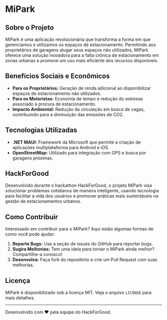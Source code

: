 # MiPark

## Sobre o Projeto

MiPark é uma aplicação revolucionária que transforma a forma em que gerenciamos e utilizamos os espaços de estacionamento. Permitindo aos proprietários de garagens alugar seus espaços não utilizados, MiPark oferece uma solução inovadora para a falta crônica de estacionamento em zonas urbanas e promove um uso mais eficiente dos recursos disponíveis.

## Benefícios Sociais e Econômicos

- **Para os Proprietários:** Geração de renda adicional ao disponibilizar espaços de estacionamento não utilizados.
- **Para os Motoristas:** Economia de tempo e redução do estresse associado à procura de estacionamento.
- **Impacto Ambiental:** Redução da circulação em busca de vagas, contribuindo para a diminuição das emissões de CO2.

## Tecnologias Utilizadas

- **.NET MAUI:** Framework da Microsoft que permite a criação de aplicações multiplataforma para Android e iOS.
- **OpenStreetMap:** Utilizado para integração com GPS e busca por garagens próximas.

## HackForGood

Desenvolvido durante o hackathon HackForGood, o projeto MiPark visa solucionar problemas cotidianos de maneira inteligente, usando tecnologia para facilitar a vida dos usuários e promover práticas mais sustentáveis na gestão de estacionamentos urbanos.

## Como Contribuir

Interessado em contribuir para o MiPark? Aqui estão algumas formas de como você pode ajudar:

1. **Reporte Bugs:** Use a seção de issues do GitHub para reportar bugs.
2. **Sugira Melhorias:** Tem uma ideia para tornar o MiPark ainda melhor? Compartilhe-a conosco!
3. **Desenvolva:** Faça fork do repositório e crie um Pull Request com suas melhorias.

## Licença

MiPark é disponibilizado sob a licença MIT. Veja o arquivo `LICENSE` para mais detalhes.

---

Desenvolvido com ❤️ pela equipe do HackForGood.
